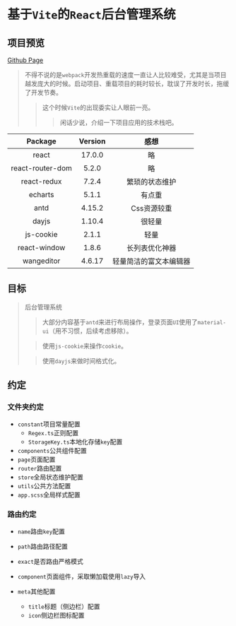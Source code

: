 # 基于`Vite`的`React`后台管理系统

## 项目预览
[Github Page](https://happy-func.github.io/vite-react/ "Vite-React")

> 不得不说的是`webpack`开发热重载的速度一直让人比较难受，尤其是当项目越发庞大的时候。启动项目、重载项目的耗时较长，耽误了开发时长，拖缓了开发节奏。
> >这个时候`Vite`的出现委实让人眼前一亮。
> >>闲话少说，介绍一下项目应用的技术栈吧。

| Package | Version | 感想 |
| :---: | :---: | :---: |
| react | 17.0.0 | 略 |
| react-router-dom | 5.2.0 | 略 |
| react-redux | 7.2.4 | 繁琐的状态维护 |
| echarts | 5.1.1 | 有点重 |
| antd | 4.15.2 | Css资源较重 |
| dayjs | 1.10.4 | 很轻量 |
| js-cookie | 2.1.1 | 轻量 |
| react-window | 1.8.6 | 长列表优化神器 |
| wangeditor | 4.6.17 | 轻量简洁的富文本编辑器 |

## 目标
> 后台管理系统
>> 大部分内容基于`antd`来进行布局操作，登录页面`UI`使用了`material-ui`（用不习惯，后续考虑移除）。
>
>> 使用`js-cookie`来操作`cookie`。
>
>> 使用`dayjs`来做时间格式化。

## 约定
### 文件夹约定

- `constant`项目常量配置
  - `Regex.ts`正则配置
  - `StorageKey.ts`本地化存储`key`配置
- `components`公共组件配置
- `page`页面配置
- `router`路由配置
- `store`全局状态维护配置
- `utils`公共方法配置
- `app.scss`全局样式配置

### 路由约定

- `name`路由`key`配置
- `path`路由路径配置
- `exact`是否路由严格模式
- `component`页面组件，采取懒加载使用`lazy`导入
- `meta`其他配置

  - `title`标题（侧边栏）配置
  - `icon`侧边栏图标配置
